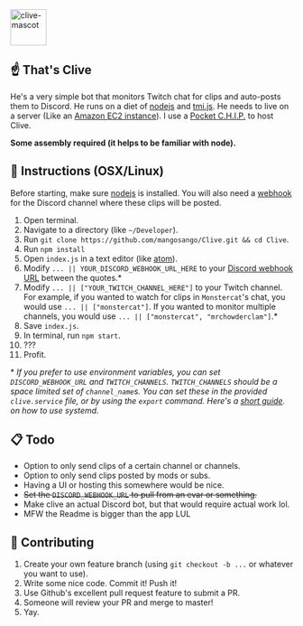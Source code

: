 <img src="http://i.imgur.com/M9TvvSy.png" alt="clive-mascot" width=64px />

## ☝️ That's Clive
He's a very simple bot that monitors Twitch chat for clips and auto-posts them to Discord. He runs on a diet of [nodejs](https://nodejs.org/en/) and [tmi.js](https://docs.tmijs.org/v1.2.1/index.html). He needs to live on a server (Like an [Amazon EC2 instance](https://aws.amazon.com/getting-started/tutorials/launch-a-virtual-machine/)). I use a [Pocket C.H.I.P.](https://getchip.com/pages/pocketchip) to host Clive.

**Some assembly required (it helps to be familiar with node).**

## 🤖 Instructions (OSX/Linux)
Before starting, make sure [nodejs](https://nodejs.org/en/download/) is installed. You will also need a [webhook](https://support.discordapp.com/hc/en-us/articles/228383668-Intro-to-Webhooks) for the Discord channel where these clips will be posted.

1. Open terminal.
2. Navigate to a directory (like `~/Developer`).
3. Run `git clone https://github.com/mangosango/Clive.git && cd Clive`.
4. Run `npm install`
5. Open `index.js` in a text editor (like [atom](https://atom.io/)).
6. Modify `... || YOUR_DISCORD_WEBHOOK_URL_HERE` to your [Discord webhook URL](http://i.imgur.com/sEUCxct.png) between the quotes.*
7. Modify `... || ["YOUR_TWITCH_CHANNEL_HERE"]` to your Twitch channel. For example, if you wanted to watch for clips in `Monstercat`'s chat, you would use `... || ["monstercat"]`. If you wanted to monitor multiple channels, you would use `... || ["monstercat", "mrchowderclam"]`.*
8. Save `index.js`.
9. In terminal, run `npm start`.
10. ???
11. Profit.

\* *If you prefer to use environment variables, you can set `DISCORD_WEBHOOK_URL` and `TWITCH_CHANNELS`. `TWITCH_CHANNELS` should be a space limited set of `channel_name`s. You can set these in the provided `clive.service` file, or by using the `export` command. Here's a [short guide](http://blog.mdda.net/oss/2015/02/16/forever-node-service-systemd). on how to use systemd.*

## 📋 Todo
- Option to only send clips of a certain channel or channels.
- Option to only send clips posted by mods or subs.
- Having a UI or hosting this somewhere would be nice.
- ~~Set the `DISCORD_WEBHOOK_URL` to pull from an evar or something.~~
- Make clive an actual Discord bot, but that would require actual work lol.
- MFW the Readme is bigger than the app LUL

## 👯 Contributing
1. Create your own feature branch (using `git checkout -b ...` or whatever you want to use).
2. Write some nice code. Commit it! Push it!
3. Use Github's excellent pull request feature to submit a PR.
4. Someone will review your PR and merge to master!
5. Yay.
